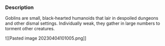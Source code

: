 ### Description
Goblins are small, black-hearted humanoids that lair in despoiled dungeons and other dismal settings. Individually weak, they gather in large numbers to torment other creatures.

![[Pasted image 20230404101005.png]]